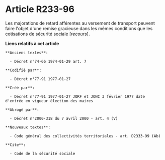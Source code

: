 # Article R233-96

Les majorations de retard afférentes au versement de transport peuvent faire l'objet d'une remise gracieuse dans les mêmes
conditions que les cotisations de sécurité sociale [*recours*].

**Liens relatifs à cet article**

	**Anciens textes**:

	  - Décret n°74-66 1974-01-29 art. 7

	**Codifié par**:

	  - Décret n°77-91 1977-01-27

	**Créé par**:

	  - Décret n°77-91 1977-01-27 JORF et JONC 3 février 1977 date d'entrée en vigueur élection des maires

	**Abrogé par**:

	  - Décret n°2000-318 du 7 avril 2000 - art. 4 (V)

	**Nouveaux textes**:

	  - Code général des collectivités territoriales - art. D2333-99 (Ab)

	**Cite**:

	  - Code de la sécurité sociale
